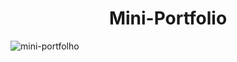 <h1 align="center"> Mini-Portfolio </h1>
<img src="https://user-images.githubusercontent.com/106599546/204041379-bc49d2c9-3032-4843-ad69-a67b51492ec5.png"  alt="mini-portfolho">
